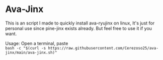 # Ava-Jinx
This is an script I made to quickly install ava-ryujinx on linux, It's just for personal use since pine-jinx exists already. But feel free to use it if you want.

Usage:
Open a terminal, paste <br>
`bash -c "$(curl -s https://raw.githubusercontent.com/Cerezoso25/ava-jinx/main/ava-jinx.sh)"` <br>
